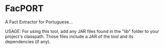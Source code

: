 FacPORT
=======

A Fact Extractor for Portuguese...                                                                                             

USAGE: For using this tool, add any JAR files found in the "lib" folder to your project's classpath. Those files include a JAR of the tool and its dependencies (if any).

